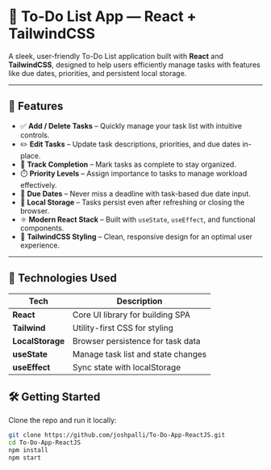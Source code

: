 # 📝 To-Do List App — React + TailwindCSS

A sleek, user-friendly To-Do List application built with **React** and **TailwindCSS**, designed to help users efficiently manage tasks with features like due dates, priorities, and persistent local storage.

---

## 🚀 Features

- ✅ **Add / Delete Tasks** – Quickly manage your task list with intuitive controls.
- ✏️ **Edit Tasks** – Update task descriptions, priorities, and due dates in-place.
- 🎯 **Track Completion** – Mark tasks as complete to stay organized.
- ⏱️ **Priority Levels** – Assign importance to tasks to manage workload effectively.
- 📅 **Due Dates** – Never miss a deadline with task-based due date input.
- 💾 **Local Storage** – Tasks persist even after refreshing or closing the browser.
- ⚛️ **Modern React Stack** – Built with `useState`, `useEffect`, and functional components.
- 🎨 **TailwindCSS Styling** – Clean, responsive design for an optimal user experience.

---

## 🧠 Technologies Used

| Tech         | Description                        |
|--------------|------------------------------------|
| **React**    | Core UI library for building SPA   |
| **Tailwind** | Utility-first CSS for styling      |
| **LocalStorage** | Browser persistence for task data |
| **useState** | Manage task list and state changes |
| **useEffect** | Sync state with localStorage       |

## 🛠️ Getting Started

Clone the repo and run it locally:

```bash
git clone https://github.com/joshpalli/To-Do-App-ReactJS.git
cd To-Do-App-ReactJS
npm install
npm start
